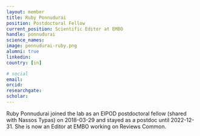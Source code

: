 ```yaml
---
layout: member
title: Ruby Ponnudurai
position: Postdoctoral Fellow
current_position: Scientific Editor at EMBO
handle: ponnudurai
science_names:
image: ponnudurai-ruby.png
alumni: true
linkedin:
country: [in]

# social
email:
orcid:
researchgate:
scholar:
---
```


Ruby Ponnudurai joined the lab as an EIPOD postdoctoral fellow (shared with Nassos Typas) on 2018-03-29 and stayed as a postdoc until 2022-12-31. She is now an Editor at EMBO working on Reviews Common.
